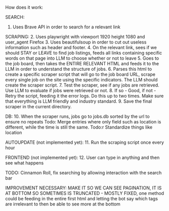 How does it work:

SEARCH:

1. Uses Brave API in order to search for a relevant link

SCRAPING:
2. Uses playwright with viewport 1920 height 1080 and user_agent Firefox
3. Uses beautifulsoup in order to cut out useless information such as header and footer.
4. On the relevant link, sees if we should STAY or LEAVE to find job listings, feeds all links containing specific words on that page into LLM to choose whether or not to leave
5. Goes to the job board, then takes the ENTIRE RELEVANT HTML and feeds it to the LLM in order to understand the structure of jobs.
6. Parses this html to create a specific scraper script that will go to the job board URL, scrape every single job on the site using the specific indicators. The LLM should create the scraper script.
7. Test the scraper, see if any jobs are retrieved. Use LLM to evaluate if jobs were retrieved or not.
8. If so - Good, if not - Retry the script, feeding it the error logs. Do this up to two times. Make sure that everything is LLM friendly and industry standard.
9. Save the final scraper in the current directory.

DB:
10. When the scraper runs, jobs go to jobs.db sorted by the url to ensure no repeats
Todo: Merge entries where only field such as location is different, while the time is still the same.
Todo:r Standardize things like location

AUTOUPDATE (not implemented yet):
11. Run the scraping script once every hour

FRONTEND (not implemented yet):
12. User can type in anything and then see what happens

TODO: Cinnamon Roll, fix searching by allowing interaction with the search bar

IMPROVEMENT NECESSARY: MAKE IT SO WE CAN SEE PAGINATION, IT IS AT BOTTOM SO SOMETIMES IS TRUNCATED - MOSTLY FIXED, one method could be feeding in the entire first html and letting the bot say which tags are irrelevant to then be able to see more at the bottom
